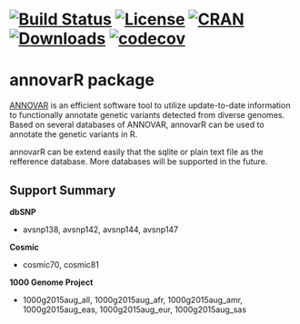 # [![Build Status](https://travis-ci.org/Miachol/annovarR.svg)](https://travis-ci.org/Miachol/annovarR) [![License](https://img.shields.io/badge/license-MIT-brightgreen.svg?style=flat)](https://en.wikipedia.org/wiki/MIT_License) [![CRAN](http://www.r-pkg.org/badges/version/annovarR)](https://cran.r-project.org/package=annovarR) [![Downloads](http://cranlogs.r-pkg.org/badges/annovarR?color=brightgreen)](http://www.r-pkg.org/pkg/annovarR) [![codecov](https://codecov.io/github/Miachol/annovarR/branch/master/graphs/badge.svg)](https://codecov.io/github/Miachol/annovarR) 

annovarR package
==============

[ANNOVAR](http://annovar.openbioinformatics.org/en/latest/) is an efficient software tool to utilize update-to-date information to functionally annotate genetic variants detected from diverse genomes. Based on several databases of ANNOVAR, annovarR can be used to annotate the genetic variants in R.

annovarR can be extend easily that the sqlite or plain text file as the refference database. More databases will be supported in the future.

## Support Summary

**dbSNP**

- avsnp138, avsnp142, avsnp144, avsnp147

**Cosmic**

- cosmic70, cosmic81

**1000 Genome Project**

- 1000g2015aug_all, 1000g2015aug_afr, 1000g2015aug_amr, 1000g2015aug_eas, 1000g2015aug_eur, 1000g2015aug_sas

